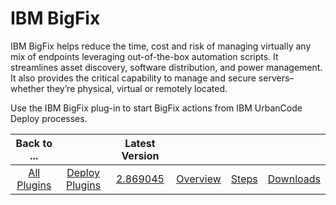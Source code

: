 
IBM BigFix
==========


IBM BigFix helps reduce the time, cost and risk of managing virtually any mix of endpoints leveraging out-of-the-box 
automation scripts. It streamlines asset discovery, software distribution, and power management. It also provides the 
critical capability to manage and secure servers–whether they’re physical, virtual or remotely located.


Use the IBM 
BigFix plug-in to start BigFix actions from IBM UrbanCode Deploy processes.




|Back to ...||Latest Version||||
| :---: | :---: | :---: | :---: | :---: | :---: |
|[All Plugins](../../index.md)|[Deploy Plugins](../README.md)|[2.869045](https://raw.githubusercontent.com/UrbanCode/IBM-UCD-PLUGINS/main/files/bigfix/bigfix-2.869045.zip)|[Overview](overview.md)|[Steps](steps.md)|[Downloads](downloads.md)|
